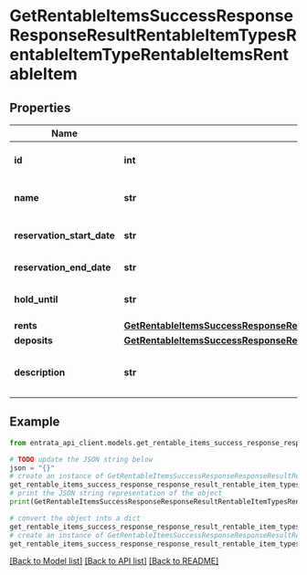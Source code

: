# GetRentableItemsSuccessResponseResponseResultRentableItemTypesRentableItemTypeRentableItemsRentableItem


## Properties

Name | Type | Description | Notes
------------ | ------------- | ------------- | -------------
**id** | **int** | ID of the rentable item | 
**name** | **str** | Name of the rentable item | 
**reservation_start_date** | **str** | Start date for reservations | 
**reservation_end_date** | **str** | End date for reservations | 
**hold_until** | **str** | Hold until date for the item | 
**rents** | [**GetRentableItemsSuccessResponseResponseResultRentableItemTypesRentableItemTypeRentableItemsRentableItemRents**](GetRentableItemsSuccessResponseResponseResultRentableItemTypesRentableItemTypeRentableItemsRentableItemRents.md) |  | 
**deposits** | [**GetRentableItemsSuccessResponseResponseResultRentableItemTypesRentableItemTypeRentableItemsRentableItemDeposits**](GetRentableItemsSuccessResponseResponseResultRentableItemTypesRentableItemTypeRentableItemsRentableItemDeposits.md) |  | 
**description** | **str** | Description of the rentable item | 

## Example

```python
from entrata_api_client.models.get_rentable_items_success_response_response_result_rentable_item_types_rentable_item_type_rentable_items_rentable_item import GetRentableItemsSuccessResponseResponseResultRentableItemTypesRentableItemTypeRentableItemsRentableItem

# TODO update the JSON string below
json = "{}"
# create an instance of GetRentableItemsSuccessResponseResponseResultRentableItemTypesRentableItemTypeRentableItemsRentableItem from a JSON string
get_rentable_items_success_response_response_result_rentable_item_types_rentable_item_type_rentable_items_rentable_item_instance = GetRentableItemsSuccessResponseResponseResultRentableItemTypesRentableItemTypeRentableItemsRentableItem.from_json(json)
# print the JSON string representation of the object
print(GetRentableItemsSuccessResponseResponseResultRentableItemTypesRentableItemTypeRentableItemsRentableItem.to_json())

# convert the object into a dict
get_rentable_items_success_response_response_result_rentable_item_types_rentable_item_type_rentable_items_rentable_item_dict = get_rentable_items_success_response_response_result_rentable_item_types_rentable_item_type_rentable_items_rentable_item_instance.to_dict()
# create an instance of GetRentableItemsSuccessResponseResponseResultRentableItemTypesRentableItemTypeRentableItemsRentableItem from a dict
get_rentable_items_success_response_response_result_rentable_item_types_rentable_item_type_rentable_items_rentable_item_from_dict = GetRentableItemsSuccessResponseResponseResultRentableItemTypesRentableItemTypeRentableItemsRentableItem.from_dict(get_rentable_items_success_response_response_result_rentable_item_types_rentable_item_type_rentable_items_rentable_item_dict)
```
[[Back to Model list]](../README.md#documentation-for-models) [[Back to API list]](../README.md#documentation-for-api-endpoints) [[Back to README]](../README.md)


